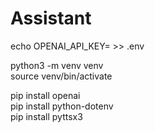 # Assistant

echo OPENAI_API_KEY=<insert your key> >> .env

python3 -m venv venv  
source venv/bin/activate  

pip install openai  
pip install python-dotenv  
pip install pyttsx3  
